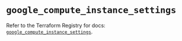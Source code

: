 # `google_compute_instance_settings`

Refer to the Terraform Registry for docs: [`google_compute_instance_settings`](https://registry.terraform.io/providers/hashicorp/google/6.40.0/docs/resources/compute_instance_settings).
